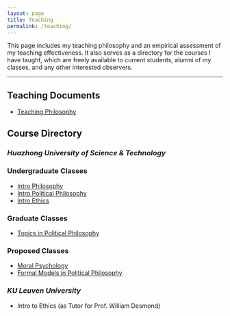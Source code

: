 ```yaml
---
layout: page
title: Teaching
permalink: /teaching/
---
```


This page includes my teaching philosophy and an empirical assessment of my teaching effectiveness. It also serves as a directory for the courses I have taught, which are freely available to current students, alumni of my classes, and any other interested observers.

---

## **Teaching Documents**

- [Teaching Philosophy](/docs/teaching-phil.pdf)

## **Course Directory**

### *Huazhong University of Science & Technology*

### Undergraduate Classes

- [Intro Philosophy](/teaching/phil101/)
- [Intro Political Philosophy](/teaching/pp/)
- [Intro Ethics](/teaching/ethics/)

### Graduate Classes

- [Topics in Political Philosophy](/teaching/pp-grad/)

### Proposed Classes

- [Moral Psychology](/teaching/moral-psy/)
- [Formal Models in Political Philosophy](/teaching/formal-pp/)

### *KU Leuven University*

- Intro to Ethics (as Tutor for Prof. William Desmond)
